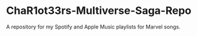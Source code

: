 # ChaR1ot33rs-Multiverse-Saga-Repo
A repository for my Spotify and Apple Music playlists for Marvel songs.
